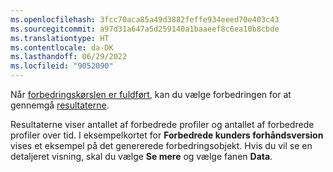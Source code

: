 ```yaml
---
ms.openlocfilehash: 3fcc70aca85a49d3882feffe934eeed70e403c43
ms.sourcegitcommit: a97d31a647a5d259140a1baaeef8c6ea10b8cbde
ms.translationtype: HT
ms.contentlocale: da-DK
ms.lasthandoff: 06/29/2022
ms.locfileid: "9052090"
---
```

Når [forbedringskørslen er fuldført](../enrichment-hub.md#run-or-refresh-enrichments), kan du vælge forbedringen for at gennemgå [resultaterne](../enrichment-hub.md#view-enrichment-results). 

Resultaterne viser antallet af forbedrede profiler og antallet af forbedrede profiler over tid. I eksempelkortet for **Forbedrede kunders forhåndsversion** vises et eksempel på det genererede forbedringsobjekt. Hvis du vil se en detaljeret visning, skal du vælge **Se mere** og vælge fanen **Data**.
